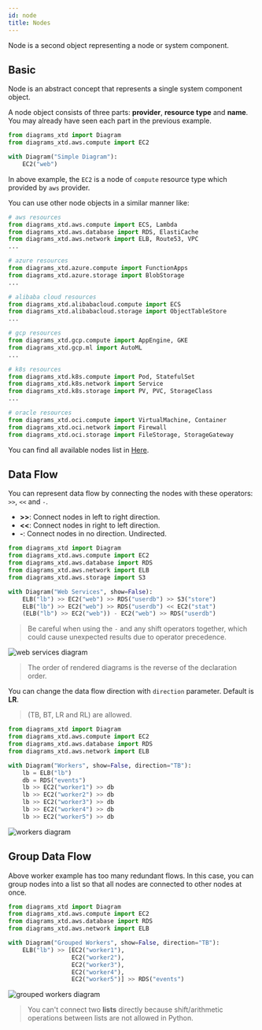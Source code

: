 ```yaml
---
id: node
title: Nodes
---
```


Node is a second object representing a node or system component.

## Basic

Node is an abstract concept that represents a single system component object.

A node object consists of three parts: **provider**, **resource type** and **name**. You may already have seen each part in the previous example.

```python
from diagrams_xtd import Diagram
from diagrams_xtd.aws.compute import EC2

with Diagram("Simple Diagram"):
    EC2("web")
```

In above example, the `EC2` is a node of `compute` resource type which provided by `aws` provider.

You can use other node objects in a similar manner like:

```python
# aws resources
from diagrams_xtd.aws.compute import ECS, Lambda
from diagrams_xtd.aws.database import RDS, ElastiCache
from diagrams_xtd.aws.network import ELB, Route53, VPC
...

# azure resources
from diagrams_xtd.azure.compute import FunctionApps
from diagrams_xtd.azure.storage import BlobStorage
...

# alibaba cloud resources
from diagrams_xtd.alibabacloud.compute import ECS
from diagrams_xtd.alibabacloud.storage import ObjectTableStore
...

# gcp resources
from diagrams_xtd.gcp.compute import AppEngine, GKE
from diagrams_xtd.gcp.ml import AutoML
...

# k8s resources
from diagrams_xtd.k8s.compute import Pod, StatefulSet
from diagrams_xtd.k8s.network import Service
from diagrams_xtd.k8s.storage import PV, PVC, StorageClass
...

# oracle resources
from diagrams_xtd.oci.compute import VirtualMachine, Container
from diagrams_xtd.oci.network import Firewall
from diagrams_xtd.oci.storage import FileStorage, StorageGateway
```

You can find all available nodes list in [Here](https://diagrams.mingrammer.com/docs/nodes/aws).

## Data Flow

You can represent data flow by connecting the nodes with these operators: `>>`, `<<` and `-`.

* **>>**: Connect nodes in left to right direction.
* **<<**: Connect nodes in right to left direction.
* **-**: Connect nodes in no direction. Undirected.

```python
from diagrams_xtd import Diagram
from diagrams_xtd.aws.compute import EC2
from diagrams_xtd.aws.database import RDS
from diagrams_xtd.aws.network import ELB
from diagrams_xtd.aws.storage import S3

with Diagram("Web Services", show=False):
    ELB("lb") >> EC2("web") >> RDS("userdb") >> S3("store")
    ELB("lb") >> EC2("web") >> RDS("userdb") << EC2("stat")
    (ELB("lb") >> EC2("web")) - EC2("web") >> RDS("userdb")
```

> Be careful when using the `-` and any shift operators together, which could cause unexpected results due to operator precedence.

![web services diagram](/img/web_services_diagram.png)

> The order of rendered diagrams is the reverse of the declaration order.

You can change the data flow direction with `direction` parameter. Default is **LR**.

> (TB, BT, LR and RL) are allowed.

```python
from diagrams_xtd import Diagram
from diagrams_xtd.aws.compute import EC2
from diagrams_xtd.aws.database import RDS
from diagrams_xtd.aws.network import ELB

with Diagram("Workers", show=False, direction="TB"):
    lb = ELB("lb")
    db = RDS("events")
    lb >> EC2("worker1") >> db
    lb >> EC2("worker2") >> db
    lb >> EC2("worker3") >> db
    lb >> EC2("worker4") >> db
    lb >> EC2("worker5") >> db
```

![workers diagram](/img/workers_diagram.png)

## Group Data Flow

Above worker example has too many redundant flows. In this case, you can group nodes into a list so that all nodes are connected to other nodes at once.

```python
from diagrams_xtd import Diagram
from diagrams_xtd.aws.compute import EC2
from diagrams_xtd.aws.database import RDS
from diagrams_xtd.aws.network import ELB

with Diagram("Grouped Workers", show=False, direction="TB"):
    ELB("lb") >> [EC2("worker1"),
                  EC2("worker2"),
                  EC2("worker3"),
                  EC2("worker4"),
                  EC2("worker5")] >> RDS("events")
```

![grouped workers diagram](/img/grouped_workers_diagram.png)

> You can't connect two **lists** directly because shift/arithmetic operations between lists are not allowed in Python.
